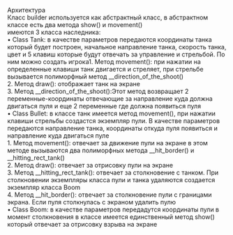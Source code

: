 <p>Архитектура<br />Класс builder используется как абстрактный класс, в абстрактном классе есть два метода show() и movement()<br />имеются 3 класса наследника:<br />&bull; Class Tank: в качестве параметров передаются координаты танка который будет построен, начальное направление танка, скорость танка, цвет и 5 клавиш которые будут отвечать за управление и стрельбой. По ним можно создать игрока1. Метод movement(): при нажатии на определенные клавиши танк двигается и стреляет, при стрельбе вызывается полиморфный метод __direction_of_the_shoot()<br />2. Метод draw(): отображает танк на экране<br />3. Метод __direction_of_the_shoot():Этот метод возвращает 2 переменные-координаты отвечающие за направление куда должна двигаться пуля и еще 2 переменные где должна появиться пуля<br />&bull; Class Bullet: в классе танк имеется метод movement(), при нажатии клавиши стрельбы создастся экземпляр пули. В качестве параметров передаются направление танка, координаты откуда пуля появиться и направление куда двигаться пуле<br />1. Метод movement(): отвечает за движение пули на экране в этом методе вызываются два полиморфных метода __hit_border() и __hitting_rect_tank()<br />2. Метод draw(): отвечает за отрисовку пули на экране<br />3. Метод __hitting_rect_tank(): отвечает за столкновение с танком. При столкновении экземпляры класса пули и танка удаляются создается экземпляр класса Boom<br />4. Метод __hit_border(): отвечает за столкновение пули с границами экрана. Если пуля столкнулась с экраном удалить пулю <br />&bull; Class Boom: в качестве параметров передадутся координаты пули в момент столкновения в классе имеется единственный метод show() который отвечает за отрисовку взрыва на экране</p>
